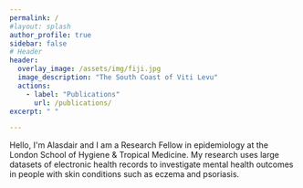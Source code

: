 ```yaml
---
permalink: /
#layout: splash
author_profile: true
sidebar: false
# Header
header:
  overlay_image: /assets/img/fiji.jpg
  image_description: "The South Coast of Viti Levu"
  actions:
    - label: "Publications"
      url: /publications/
excerpt: " "

---
```


Hello, I'm Alasdair and I am a Research Fellow in epidemiology at the London School of Hygiene &amp; Tropical Medicine. My research uses large datasets of electronic health records to investigate mental health outcomes in people with skin conditions such as eczema and psoriasis.
